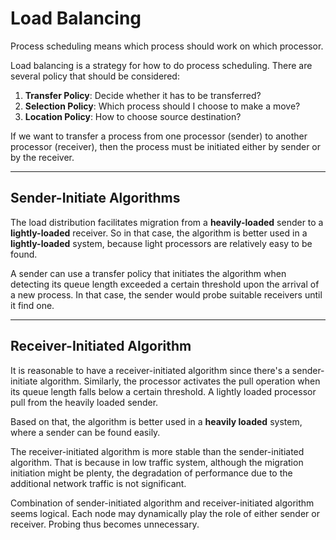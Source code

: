 **Load Balancing**
===
Process scheduling means which process should work on which processor.

Load balancing is a strategy for how to do process scheduling. There are several policy that should be considered:

1. **Transfer Policy**: Decide whether it has to be transferred?
2. **Selection Policy**: Which process should I choose to make a move?
3. **Location Policy**: How to choose source destination?

If we want to transfer a process from one processor (sender) to another processor (receiver), then the process must be initiated either by sender or by the receiver. 

----------
**Sender-Initiate Algorithms**
---
The load distribution facilitates migration from a **heavily-loaded** sender to a **lightly-loaded** receiver. So in that case, the algorithm is better used in a **lightly-loaded** system, because light processors are relatively easy to be found.

A sender can use a transfer policy that initiates the algorithm when detecting its queue length exceeded a certain threshold upon the arrival of a new process. In that case, the sender would probe suitable receivers until it find one.

----------
**Receiver-Initiated Algorithm**
---
It is reasonable to have a receiver-initiated algorithm since there's a sender-initiate algorithm. Similarly, the processor activates the pull operation when its queue length falls below a certain threshold. A lightly loaded processor pull from the heavily loaded sender.

Based on that, the algorithm is better used in a **heavily loaded** system, where a sender can be found easily. 

The receiver-initiated algorithm is more stable than the sender-initiated algorithm. That is because in low traffic system, although the migration initiation might be plenty, the degradation of performance due to the additional network traffic is not significant. 

Combination of sender-initiated algorithm and receiver-initiated algorithm seems logical. Each node may dynamically play the role of either sender or receiver. Probing thus becomes unnecessary.